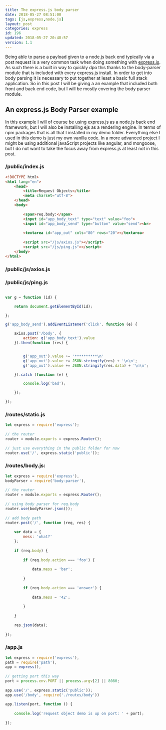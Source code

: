 ```yaml
---
title: The express.js body parser
date: 2018-05-27 08:51:00
tags: [js,express,node.js]
layout: post
categories: express
id: 196
updated: 2018-05-27 20:48:57
version: 1.1
---
```


Being able to parse a payload given to a node.js back end typically via a post request is a very common task when doing something with [express.js](https://expressjs.com/). As such there is a built in way to quickly dpo this thanks to the body-parser module that is included with every express.js install. In order to get into body parsing it is necessary to put together at least a basic full stack application. So in this post I will be giving a an example that included both front and back end code, but I will be mostly covering the body parser module.

<!-- more -->

## An express.js Body Parser example

In this example I will of course be using express.js as a node.js back end framework, but I will also be installing ejs as a rendering engine. In terms of npm packages that is all that I installed in my demo folder. Everything else I used in this demo is just my own vanilla code. In a more advanced project I might be using additional javaScript projects like angular, and mongoose, but I do not want to take the focus away from express.js at least not in this post.

### /public/index.js

```html
<!DOCTYPE html>
<html lang="en">
    <head>
        <title>Request Objects</title>
        <meta charset="utf-8">
    </head>
    <body>
 
        <span>req.body:</span>
        <input id="app_body_text" type="text" value="foo">
        <input id="app_body_send" type="button" value="send"><br>
 
        <textarea id="app_out" cols="80" rows="20"></textarea>
 
        <script src="/js/axios.js"></script>
        <script src="/js/ping.js"></script>
    </body>
</html>
```

### /public/js/axios.js

### /public/js/ping.js

```js

var g = function (id) {

    return document.getElementById(id);

};

g('app_body_send').addEventListener('click', function (e) {

    axios.post('/body', {
        action: g('app_body_text').value
    }).then(function (res) {


        g('app_out').value += '**********\n'
        g('app_out').value += JSON.stringify(res) + '\n\n';
        g('app_out').value += JSON.stringify(res.data) + '\n\n';

    }).catch (function (e) {

        console.log('bad');

    });

});
```

### /routes/static.js

```js
let express = require('express');
 
// the router
router = module.exports = express.Router();
 
// just use everything in the public folder for now
router.use('/', express.static('public'));
```

### /routes/body.js:
```js
let express = require('express'),
bodyParser = require('body-parser'),
 
// the router
router = module.exports = express.Router();
 
// using body parser for req.body
router.use(bodyParser.json());
 
// add body path
router.post('/', function (req, res) {
 
    var data = {
        mess: 'what?'
    };
 
    if (req.body) {
 
        if (req.body.action === 'foo') {
 
            data.mess = 'bar';
 
        }
 
        if (req.body.action === 'answer') {
 
            data.mess = '42';
 
        }
 
    }
 
    res.json(data);
 
});
```

### /app.js

```js
let express = require('express'),
path = require('path'),
app = express(),
 
// getting port this way
port = process.env.PORT || process.argv[2] || 8080;
 
app.use('/', express.static('public'));
app.use('/body', require('./routes/body'))
 
app.listen(port, function () {
 
    console.log('request object demo is up on port: ' + port);
 
});
```
